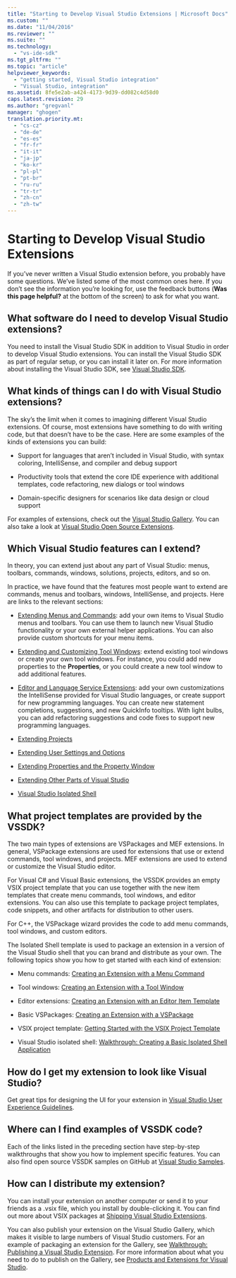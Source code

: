 ```yaml
---
title: "Starting to Develop Visual Studio Extensions | Microsoft Docs"
ms.custom: ""
ms.date: "11/04/2016"
ms.reviewer: ""
ms.suite: ""
ms.technology: 
  - "vs-ide-sdk"
ms.tgt_pltfrm: ""
ms.topic: "article"
helpviewer_keywords: 
  - "getting started, Visual Studio integration"
  - "Visual Studio, integration"
ms.assetid: 8fe5e2ab-a424-4173-9d39-dd082c4d58d0
caps.latest.revision: 29
ms.author: "gregvanl"
manager: "ghogen"
translation.priority.mt: 
  - "cs-cz"
  - "de-de"
  - "es-es"
  - "fr-fr"
  - "it-it"
  - "ja-jp"
  - "ko-kr"
  - "pl-pl"
  - "pt-br"
  - "ru-ru"
  - "tr-tr"
  - "zh-cn"
  - "zh-tw"
---
```

# Starting to Develop Visual Studio Extensions
If you’ve never written a Visual Studio extension before, you probably have some questions. We’ve listed some of the most common ones here. If you don’t see the information you’re looking for, use the feedback buttons (**Was this page helpful?** at the bottom of the screen) to ask for what you want.  
  
## What software do I need to develop Visual Studio extensions?  
 You need to install the Visual Studio SDK in addition to Visual Studio in order to develop Visual Studio extensions. You can install the Visual Studio SDK as part of regular setup, or you can install it later on. For more information about installing the Visual Studio SDK, see [Visual Studio SDK](../extensibility/visual-studio-sdk.md).  
  
## What kinds of things can I do with Visual Studio extensions?  
 The sky’s the limit when it comes to imagining different Visual Studio extensions. Of course, most extensions have something to do with writing code, but that doesn’t have to be the case. Here are some examples of the kinds of extensions you can build:  
  
-   Support for languages that aren’t included in Visual Studio, with syntax coloring, IntelliSense, and compiler and debug support  
  
-   Productivity tools that extend the core IDE experience with additional templates, code refactoring, new dialogs or tool windows  
  
-   Domain-specific designers for scenarios like data design or cloud support  
  
 For examples of extensions, check out the [Visual Studio Gallery](https://visualstudiogallery.msdn.microsoft.com/). You can also take a look at [Visual Studio Open Source Extensions](https://github.com/Microsoft/extendvs/blob/master/CommunityExtensions.md).  
  
## Which Visual Studio features can I extend?  
 In theory, you can extend just about any part of Visual Studio: menus, toolbars, commands, windows, solutions, projects, editors, and so on.  
  
 In practice, we have found that the features most people want to extend are commands, menus and toolbars, windows, IntelliSense, and projects. Here are links to the relevant sections:  
  
-   [Extending Menus and Commands](../extensibility/extending-menus-and-commands.md): add your own items to Visual Studio menus and toolbars. You can use them to launch new Visual Studio functionality or your own external helper applications. You can also provide custom shortcuts for your menu items.  
  
-   [Extending and Customizing Tool Windows](../extensibility/extending-and-customizing-tool-windows.md): extend existing tool windows or create your own tool windows. For instance, you could add new properties to the **Properties**, or you could create a new tool window to add additional features.  
  
-   [Editor and Language Service Extensions](../extensibility/editor-and-language-service-extensions.md): add your own customizations the IntelliSense provided for Visual Studio languages, or create support for new programming languages. You can create new statement completions, suggestions, and new QuickInfo tooltips. With light bulbs, you can add refactoring suggestions and code fixes to support new programming languages.  
  
-   [Extending Projects](../extensibility/extending-projects.md)  
  
-   [Extending User Settings and Options](../extensibility/extending-user-settings-and-options.md)  
  
-   [Extending Properties and the Property Window](../extensibility/extending-properties-and-the-property-window.md)  
  
-   [Extending Other Parts of Visual Studio](../extensibility/extending-other-parts-of-visual-studio.md)  
  
-   [Visual Studio Isolated Shell](../extensibility/visual-studio-isolated-shell.md)  
  
##  <a name="BKMK_ProjectTemplate"></a> What project templates are provided by the VSSDK?  
 The two main types of extensions are VSPackages and MEF extensions. In general, VSPackage extensions are used for extensions that use or extend commands, tool windows, and projects. MEF extensions are used to extend or customize the Visual Studio editor.  
  
 For Visual C# and Visual Basic extensions, the VSSDK provides an empty VSIX project template that you can use together with the new item templates that create menu commands, tool windows, and editor extensions. You can also use this template to package project templates, code snippets, and other artifacts for distribution to other users.  
  
 For C++, the VSPackage wizard provides the code to add menu commands, tool windows, and custom editors.  
  
 The Isolated Shell template is used to package an extension in a version of the Visual Studio shell that you can brand and distribute as your own. The following topics show you how to get started with each kind of extension:  
  
-   Menu commands: [Creating an Extension with a Menu Command](../extensibility/creating-an-extension-with-a-menu-command.md)  
  
-   Tool windows: [Creating an Extension with a Tool Window](../extensibility/creating-an-extension-with-a-tool-window.md)  
  
-   Editor extensions: [Creating an Extension with an Editor Item Template](../extensibility/creating-an-extension-with-an-editor-item-template.md)  
  
-   Basic VSPackages: [Creating an Extension with a VSPackage](../extensibility/creating-an-extension-with-a-vspackage.md)  
  
-   VSIX project template: [Getting Started with the VSIX Project Template](../extensibility/getting-started-with-the-vsix-project-template.md)  
  
-   Visual Studio isolated shell: [Walkthrough: Creating a Basic Isolated Shell Application](../extensibility/walkthrough-creating-a-basic-isolated-shell-application.md)  
  
## How do I get my extension to look like Visual Studio?  
 Get great tips for designing the UI for your extension in [Visual Studio User Experience Guidelines](../extensibility/ux-guidelines/visual-studio-user-experience-guidelines.md).  
  
## Where can I find examples of VSSDK code?  
 Each of the links listed in the preceding section have step-by-step walkthroughs that show you how to implement specific features. You can also find open source VSSDK samples on GitHub at [Visual Studio Samples](https://aka.ms/vs2015sdksamples).  
  
## How can I distribute my extension?  
 You can install your extension on another computer or send it to your friends as a .vsix file, which you install by double-clicking it. You can find out more about VSIX packages at [Shipping Visual Studio Extensions](../extensibility/shipping-visual-studio-extensions.md).  
  
 You can also publish your extension on the Visual Studio Gallery, which makes it visible to large numbers of Visual Studio customers. For an example of packaging an extension for the Gallery, see [Walkthrough: Publishing a Visual Studio Extension](../extensibility/walkthrough-publishing-a-visual-studio-extension.md). For more information about what you need to do to publish on the Gallery, see [Products and Extensions for Visual Studio](https://visualstudiogallery.msdn.microsoft.com/).